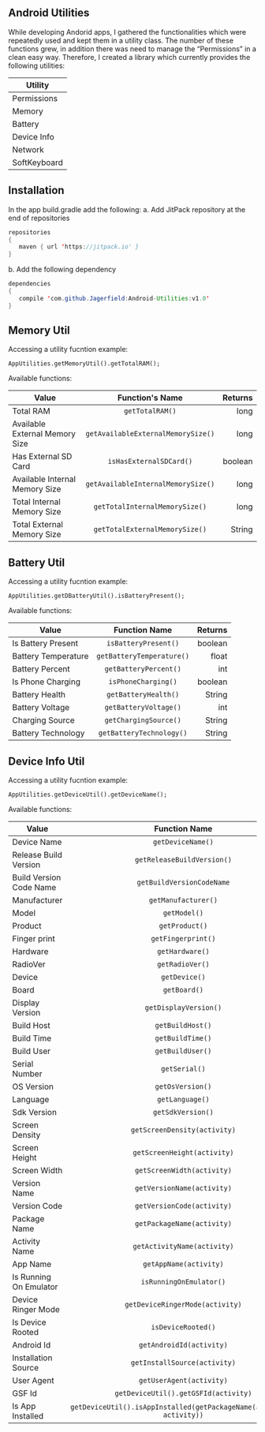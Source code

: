 ## Android Utilities

While developing Andorid apps, I gathered the functionalities which were repeatedly used and kept them in a utility class. The number of these functions grew, in addition there was need to manage the “Permissions” in a clean easy way. Therefore, I created a library which currently provides the following utilities:

| Utility     |
|-------------|
| Permissions	| 
| Memory 	    | 
| Battery     | 
| Device Info | 
| Network	    | 
| SoftKeyboard|	    | 


## Installation
In the app build.gradle add the following:
  a. Add JitPack repository at the end of repositories 

  ```java
  repositories 
  {
     maven { url 'https://jitpack.io' }
  } 
  
  ```
  b. Add the following dependency
 
  ```java
  dependencies 
  {
     compile 'com.github.Jagerfield:Android-Utilities:v1.0'
  }
  
  ```


<h2>Memory Util</h2>

Accessing a utility fucntion example:
```
AppUtilities.getMemoryUtil().getTotalRAM();

```
Available functions:

| Value      | Function's Name | Returns  |
| ------------- |:-------------:| -----:|
| Total RAM      | ```getTotalRAM()```| long |
| Available External Memory Size      | ```getAvailableExternalMemorySize()``` | long |
| Has External SD Card      | ```isHasExternalSDCard()``` | boolean |
| Available Internal Memory Size      | ```getAvailableInternalMemorySize()``` | long |
| Total Internal Memory Size      | ```getTotalInternalMemorySize()``` | long |
| Total External Memory Size      | ```getTotalExternalMemorySize()``` | String |


<h2>Battery Util</h2>

Accessing a utility fucntion example:
```
AppUtilities.getDBatteryUtil().isBatteryPresent();

```
Available functions:

| Value         | Function Name | Returns  |
| ------------- |:-------------:| -----:|
| Is Battery Present   |```isBatteryPresent()``` | boolean |
| Battery Temperature      | ```getBatteryTemperature()``` | float |
| Battery Percent      | ```getBatteryPercent()``` | int |
| Is Phone Charging      | ```isPhoneCharging()``` | boolean |
| Battery Health      | ```getBatteryHealth()``` | String |
| Battery Voltage      |```getBatteryVoltage()``` | int |
| Charging Source      | ```getChargingSource()``` | String |
| Battery Technology      | ```getBatteryTechnology()``` | String |



<h2>Device Info Util</h2>

Accessing a utility fucntion example:
```
AppUtilities.getDeviceUtil().getDeviceName();
```
Available functions:

| Value         | Function Name | Returns  |
| ------------- |:-------------:| -----:|
| Device Name | ```getDeviceName()``` | String |
| Release Build Version  | ```getReleaseBuildVersion()``` | String |
| Build Version Code Name| ```getBuildVersionCodeName``` | String |
| Manufacturer  | ```getManufacturer()``` | String |
| Model    | ```getModel()``` | String |
| Product  | ```getProduct()``` | String |
| Finger print | ```getFingerprint()``` | String |
| Hardware | ```getHardware()``` | String |
| RadioVer | ```getRadioVer()``` | String |
| Device   | ```getDevice()``` | String |
| Board    | ```getBoard()``` | String |
| Display Version  | ```getDisplayVersion()``` | String |
| Build Host  | ```getBuildHost()``` | String |
| Build Time  | ```getBuildTime()``` | long |
| Build User  | ```getBuildUser()``` | String |
| Serial Number| ```getSerial()``` | String |
| OS Version  | ```getOsVersion()``` | String |
| Language    | ```getLanguage()``` | String |
| Sdk Version   | ```getSdkVersion()``` | int |
| Screen Density | ```getScreenDensity(activity)``` | String |
| Screen Height  | ```getScreenHeight(activity)``` | int |
| Screen Width   | ```getScreenWidth(activity)``` | int |
| Version Name   | ```getVersionName(activity)``` | String |
| Version Code   | ```getVersionCode(activity)``` | String |
| Package Name   | ```getPackageName(activity)``` | String |
| Activity Name  | ```getActivityName(activity)``` | String |
| App Name  | ```getAppName(activity)``` | String |
| Is Running On Emulator | ```isRunningOnEmulator()``` | String |
| Device Ringer Mode  | ```getDeviceRingerMode(activity)``` | String |
| Is Device Rooted    | ```isDeviceRooted()``` | String |
| Android Id   | ```getAndroidId(activity)``` | String |
| Installation Source | ```getInstallSource(activity)``` | String |
| User Agent | ```getUserAgent(activity)``` | String |
| GSF Id | ```getDeviceUtil().getGSFId(activity)``` | String |
| Is App Installed | ```getDeviceUtil().isAppInstalled(getPackageName(activity), activity))``` | String |


